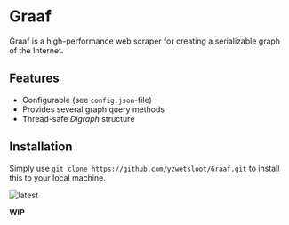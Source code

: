 # Graaf
Graaf is a high-performance web scraper for creating a serializable graph of the Internet.

## Features
- Configurable (see `config.json`-file)
- Provides several graph query methods
- Thread-safe _Digraph_ structure

## Installation
Simply use `git clone https://github.com/yzwetsloot/Graaf.git` to install this to your local machine.

![latest](https://user-images.githubusercontent.com/44974658/75292063-c591fc80-5823-11ea-9d6d-2c3d8a8a38ec.png)

**WIP**
